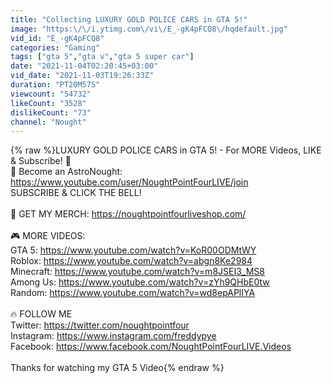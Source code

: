 ```yaml
---
title: "Collecting LUXURY GOLD POLICE CARS in GTA 5!"
image: "https:\/\/i.ytimg.com\/vi\/E_-gK4pFCQ8\/hqdefault.jpg"
vid_id: "E_-gK4pFCQ8"
categories: "Gaming"
tags: ["gta 5","gta v","gta 5 super car"]
date: "2021-11-04T02:20:45+03:00"
vid_date: "2021-11-03T19:26:33Z"
duration: "PT20M57S"
viewcount: "54732"
likeCount: "3528"
dislikeCount: "73"
channel: "Nought"
---
```

{% raw %}LUXURY GOLD POLICE CARS in GTA 5! - For MORE Videos, LIKE &amp; Subscribe! 🚀<br />💎 Become an AstroNought: <a rel="nofollow" target="blank" href="https://www.youtube.com/user/NoughtPointFourLIVE/join">https://www.youtube.com/user/NoughtPointFourLIVE/join</a><br />SUBSCRIBE &amp; CLICK THE BELL!<br /><br />👋  GET MY MERCH: <a rel="nofollow" target="blank" href="https://noughtpointfourliveshop.com/">https://noughtpointfourliveshop.com/</a><br /><br />🎮 MORE VIDEOS:<br />GTA 5: <a rel="nofollow" target="blank" href="https://www.youtube.com/watch?v=KoR00ODMtWY">https://www.youtube.com/watch?v=KoR00ODMtWY</a><br />Roblox: <a rel="nofollow" target="blank" href="https://www.youtube.com/watch?v=abgn8Ke2984">https://www.youtube.com/watch?v=abgn8Ke2984</a><br />Minecraft: <a rel="nofollow" target="blank" href="https://www.youtube.com/watch?v=m8JSEI3_MS8">https://www.youtube.com/watch?v=m8JSEI3_MS8</a><br />Among Us: <a rel="nofollow" target="blank" href="https://www.youtube.com/watch?v=zYh9QHbE0tw">https://www.youtube.com/watch?v=zYh9QHbE0tw</a><br />Random: <a rel="nofollow" target="blank" href="https://www.youtube.com/watch?v=wd8epAPlIYA">https://www.youtube.com/watch?v=wd8epAPlIYA</a><br /><br />🔥 FOLLOW ME<br />Twitter: <a rel="nofollow" target="blank" href="https://twitter.com/noughtpointfour">https://twitter.com/noughtpointfour</a><br />Instagram: <a rel="nofollow" target="blank" href="https://www.instagram.com/freddypye">https://www.instagram.com/freddypye</a><br />Facebook: <a rel="nofollow" target="blank" href="https://www.facebook.com/NoughtPointFourLIVE.Videos">https://www.facebook.com/NoughtPointFourLIVE.Videos</a><br /><br />Thanks for watching my GTA 5 Video{% endraw %}
